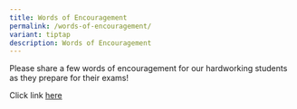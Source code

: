 ```yaml
---
title: Words of Encouragement
permalink: /words-of-encouragement/
variant: tiptap
description: Words of Encouragement
---
```

<p>Please share a few words of encouragement for our hardworking students
as they prepare for their exams!</p>
<p>Click link <a href="https://go.gov.sg/espswords" rel="noopener nofollow" target="_blank">here</a>
</p>